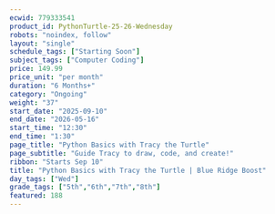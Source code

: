 ```yaml
---
ecwid: 779333541
product_id: PythonTurtle-25-26-Wednesday
robots: "noindex, follow"
layout: "single"
schedule_tags: ["Starting Soon"]
subject_tags: ["Computer Coding"]
price: 149.99
price_unit: "per month"
duration: "6 Months+"
category: "Ongoing"
weight: "37"
start_date: "2025-09-10"
end_date: "2026-05-16"
start_time: "12:30"
end_time: "1:30"
page_title: "Python Basics with Tracy the Turtle"
page_subtitle: "Guide Tracy to draw, code, and create!"
ribbon: "Starts Sep 10"
title: "Python Basics with Tracy the Turtle | Blue Ridge Boost"
day_tags: ["Wed"]
grade_tags: ["5th","6th","7th","8th"]
featured: 188
---
```

